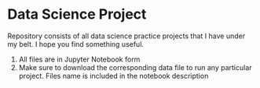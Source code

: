 # Data Science Project
Repository consists of all data science practice projects that I have under my belt. I hope you find something useful.

1. All files are in Jupyter Notebook form
2. Make sure to download the corresponding data file to run any particular project. Files name is included in the notebook description
